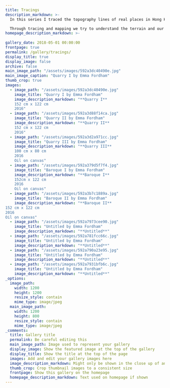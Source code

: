 ```yaml
---
title: Tracings
description_markdown: >-
  In this series I traced the topography lines of real places in Hong Kong where land has been earmarked for major development. Although the plans are not yet realised they exists and loom over the landscape like a ghostly vision. On top of the contour lines I paint architectural plans, floor plans and high rise residential buildings. 

  Through tracing and mapping we try to understand the terrain and our surroundings. 'Trace' also means to follow or ascertain a course of development. It can be interpreted as trying to track down and find a pathway or a trail through time and history. Landscape always contains traces of both past and present as well as our projected future dreams and aspirations. 
homepage_description_markdown: >-
  
gallery_date: 2018-05-01 00:00:00
frontpage: true
permalink: /gallery/tracings/
display_title: true
display_image: false
archive: false
main_image_path: "/assets/images/592a3dc40490e.jpg"
main_image_caption: "Quarry I by Emma Fordham"
thumb_crop: true
images:
  - image_path: "/assets/images/592a3dc40490e.jpg"
    image_title: "Quarry I by Emma Fordham"
    image_description_markdown: "**Quarry I**  
    152 cm x 122 cm  
    2016"
  - image_path: "/assets/images/592a3d88f14ca.jpg"
    image_title: "Quarry II by Emma Fordham"
    image_description_markdown: "**Quarry II**  
    152 cm x 122 cm  
    2016"
  - image_path: "/assets/images/592a3d2a971cc.jpg"
    image_title: "Quarry III by Emma Fordham"
    image_description_markdown: "**Quarry III** 
    100 cm x 80 cm  
    2016  
    Oil on canvas"
  - image_path: "/assets/images/592a379d5f7f4.jpg"
    image_title: "Baroque I by Emma Fordham"
    image_description_markdown: "**Baroque I** 
    152cm x 122 cm  
    2016  
    Oil on canvas"
  - image_path: "/assets/images/592a3b7c1889a.jpg"
    image_title: "Baroque II by Emma Fordham"
    image_description_markdown: "**Baroque II**  
152 cm x 122 cm  
2016  
Oil on canvas"
  - image_path: "/assets/images/592a7973cee90.jpg"
    image_title: "Untitled by Emma Fordham"
    image_description_markdown: "**Untitled**"
  - image_path: "/assets/images/592a781fcc66c.jpg"
    image_title: "Untitled by Emma Fordham"
    image_description_markdown: "**Untitled**"
  - image_path: "/assets/images/592a790a23e95.jpg"
    image_title: "Untitled by Emma Fordham"
    image_description_markdown: "**Untitled**"
  - image_path: "/assets/images/592a7931bfb6c.jpg"
    image_title: "Untitled by Emma Fordham"
    image_description_markdown: "**Untitled**"
_options:
  image_path:
    width: 1200
    height: 1200
    resize_style: contain
    mime_type: image/jpeg
  main_image_path:
    width: 1200
    height: 800
    resize_style: contain
    mime_type: image/jpeg
_comments:
  title: Gallery title
  permalink: Be careful editing this
  main_image_path: Image used to represent your gallery
  display_image: Show the featured image at the top of the gallery
  display_title: Show the title at the top of the page
  images: Add and edit your gallery images here
  image_description_markdown: Might only be shown in the close up of an image
  thumb_crop: Crop thumbnail images to a consistent size
  frontpage: Show this gallery on the homepage
  homepage_description_markdown: Text used on homepage if shown
---
```

